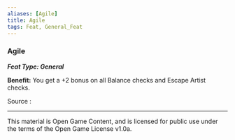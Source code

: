 ```yaml
---
aliases: [Agile]
title: Agile
tags: Feat, General_Feat
---
```

### Agile 
***Feat Type: General***

**Benefit:** You get a +2 bonus on all Balance checks and Escape Artist
checks.


Source :

---

This material is Open Game Content, and is licensed for public use under
the terms of the Open Game License v1.0a.

